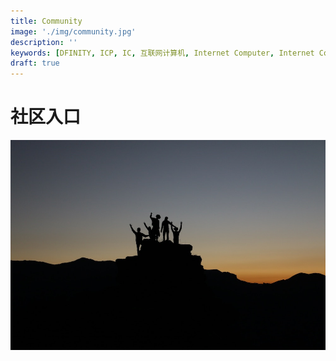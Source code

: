 ```yaml
---
title: Community
image: './img/community.jpg'
description: ''
keywords: [DFINITY, ICP, IC, 互联网计算机, Internet Computer, Internet Computer Protocol, developer, 开发者, community, 社区]
draft: true
---
```


# 社区入口

![img](./img/community.jpg)